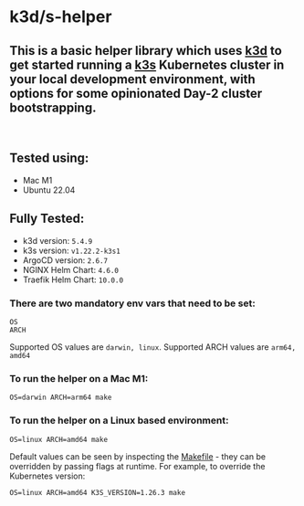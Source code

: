 # k3d/s-helper

## This is a basic helper library which uses [k3d](https://github.com/k3d-io) to get started running a [k3s](https://github.com/k3s-io/k3s) Kubernetes cluster in your local development environment, with options for some opinionated Day-2 cluster bootstrapping.
<br/>

## Tested using:

- Mac M1
- Ubuntu 22.04

## Fully Tested:
- k3d version: `5.4.9`
- k3s version: `v1.22.2-k3s1`
- ArgoCD version: `2.6.7`
- NGINX Helm Chart: `4.6.0`
- Traefik Helm Chart: `10.0.0`

### There are two mandatory env vars that need to be set:
```
OS
ARCH
```

Supported OS values are `darwin, linux`.  Supported ARCH values are `arm64, amd64`

### To run the helper on a Mac M1:

```
OS=darwin ARCH=arm64 make
```

### To run the helper on a Linux based environment:

```
OS=linux ARCH=amd64 make
```

Default values can be seen by inspecting the [Makefile](https://github.com/SparrowLabsCo/k3s-helper/blob/main/Makefile) - they can be overridden by passing flags at runtime.  For example, to override the Kubernetes version:

```
OS=linux ARCH=amd64 K3S_VERSION=1.26.3 make
```
